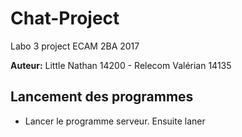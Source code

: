 # Chat-Project
Labo 3 project ECAM 2BA 2017

**Auteur:** Little Nathan 14200 - Relecom Valérian 14135

## Lancement des programmes
* Lancer le programme serveur. Ensuite laner
